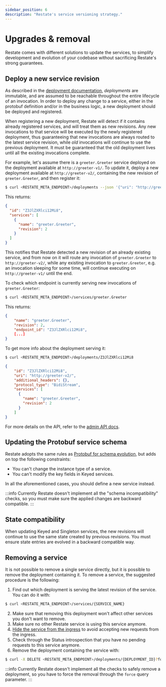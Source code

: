 ```yaml
---
sidebar_position: 6
description: "Restate's service versioning strategy."
---
```


# Upgrades & removal

Restate comes with different solutions to update the services, to simplify development and evolution of your codebase without sacrificing Restate's strong guarantees.

## Deploy a new service revision

As described in the [deployment documentation](/services/deployment/general), *deployments* are immutable, and are assumed to be reachable throughout the entire lifecycle of an invocation. In order to deploy any change to a service, either in the protobuf definition and/or in the business logic, a new deployment should be deployed and registered.

When registering a new deployment, Restate will detect if it contains already registered services, and will treat them as new revisions. Any new invocations to that service will be executed by the newly registered deployment, thus guaranteeing that new invocations are always routed to the latest service revision, while *old* invocations will continue to use the previous deployment. It must be guaranteed that the old deployment lives until all the existing invocations complete.

For example, let's assume there is a `greeter.Greeter` service deployed on the deployment available at `http://greeter-v1/`. To update it, deploy a new deployment available at `http://greeter-v2/`, containing the new revision of `greeter.Greeter`, and then register it:

```bash
$ curl <RESTATE_META_ENDPOINT>/deployments --json '{"uri": "http://greeter-v2/"}'
```

This returns:

```json
{
  "id": "Z3JlZXRlci12Mi8",
  "services": [
    {
      "name": "greeter.Greeter",
      "revision": 2
    }
  ]
}
```

This notifies that Restate detected a new revision of an already existing service, and from now on it will route any invocation of `greeter.Greeter` to `http://greeter-v2/`, while any existing invocation to `greeter.Greeter`, e.g. an invocation sleeping for some time, will continue executing on `http://greeter-v1/` until the end.

To check which endpoint is currently serving new invocations of `greeter.Greeter`:

```bash
$ curl <RESTATE_META_ENDPOINT>/services/greeter.Greeter
```

This returns:

```json
{
    "name": "greeter.Greeter",
    "revision": 2,
    "endpoint_id": "Z3JlZXRlci12Mi8",
    [...]
}
```

To get more info about the deployment serving it:

```bash
$ curl <RESTATE_META_ENDPOINT>/deployments/Z3JlZXRlci12Mi8
```

```json
{
    "id": "Z3JlZXRlci12Mi8",
    "uri": "http://greeter-v2/",
    "additional_headers": {},
    "protocol_type": "BidiStream",
    "services": [
      {
        "name": "greeter.Greeter",
        "revision": 2
      }
    ]
}
```

For more details on the API, refer to the [admin API docs](/references/admin-api#tag/deployment/operation/create_deployment).

## Updating the Protobuf service schema

Restate adopts the same rules as [Protobuf for schema evolution](https://protobuf.dev/programming-guides/dos-donts/), but adds on top the following constraints:

* You can't change the instance type of a service.
* You can't modify the key fields in Keyed services.

In all the aforementioned cases, you should define a new service instead.

:::info
Currently Restate doesn't implement all the "schema incompatibility" checks, so you must make sure the applied changes are backward compatible.
:::

## State compatibility

When updating Keyed and Singleton services, the new revisions will continue to use the same state created by previous revisions. You must ensure state entries are evolved in a backward compatible way.

## Removing a service

It is not possible to remove a single service directly, but it is possible to remove the deployment containing it. To remove a service, the suggested procedure is the following:

1. Find out which deployment is serving the latest revision of the service. You can do it with:

```bash
$ curl <RESTATE_META_ENDPOINT>/services/{SERVICE_NAME}
```

2. Make sure that removing this deployment won't affect other services you don't want to remove.
3. Make sure no other Restate service is using this service anymore.
4. [Hide the service from the ingress](/services/invocation#hiding-services-from-the-ingress) to avoid accepting new requests from the ingress.
5. Check through the Status introspection that you have no pending requests to this service anymore.
6. Remove the deployment containing the service with:

```bash
$ curl -X DELETE <RESTATE_META_ENDPOINT>/deployments/{DEPLOYMENT_ID}?force=true
```

:::info
Currently Restate doesn't implement all the checks to safely remove a deployment, so you have to force the removal through the `force` query parameter.
:::
